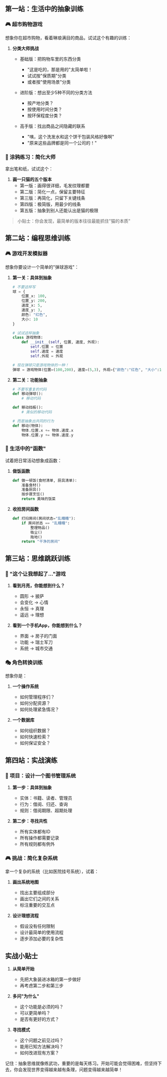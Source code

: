 
## 第一站：生活中的抽象训练

### 🎮 超市购物游戏
想象你在超市购物，看着琳琅满目的商品，试试这个有趣的训练：

1. **分类大师挑战**
   - 基础版：把购物车里的东西分类
     * "这是吃的，那是用的"太简单啦！
     * 试试按"保质期"分类
     * 或者按"使用场景"分类
   
   - 进阶版：想出至少5种不同的分类方法
     * 按产地分类？
     * 按使用时间分类？
     * 按环保程度分类？
   
   - 高手版：找出商品之间隐藏的联系
     * "咦，这个洗发水和这个饼干包装风格好像啊"
     * "原来这些品牌都是同一个公司的！"

### 🎨 涂鸦练习：简化大师
拿出笔和纸，试试这个：

1. **画一只猫的五个版本**
   - 第一版：画得很详细，毛发纹理都要
   - 第二版：简化一点，保留主要特征
   - 第三版：再简化，只留下关键线条
   - 第四版：极简版，用最少的线条
   - 第五版：抽象到别人还能认出是猫的极限

> 小贴士：你会发现，最简单的版本往往最能抓住"猫的本质"

## 第二站：编程思维训练

### 🎮 游戏开发模拟器

想象你要设计一个简单的"弹球游戏"：

1. **第一关：具体到抽象**
   ```python
   # 不要这样写
   球 = {
       位置_x: 100,
       位置_y: 200,
       速度_x: 5,
       速度_y: 3,
       颜色: "红色",
       大小: 10
   }
   
   # 试试这样抽象
   class 游戏物体:
       def __init__(self, 位置, 速度, 外观):
           self.位置 = 位置
           self.速度 = 速度
           self.外观 = 外观
   
   # 现在弹球只是游戏物体的一种！
   弹球 = 游戏物体(位置=(100,200), 速度=(5,3), 外观={"颜色":"红色", "大小":10})
   ```

2. **第二关：功能抽象**
   ```python
   # 不要写重复的代码
   def 移动弹球():
       # 移动代码
   
   def 移动挡板():
       # 类似的移动代码
   
   # 而是抽象出共同的行为
   def 移动(物体):
       物体.位置.x += 物体.速度.x
       物体.位置.y += 物体.速度.y
   ```

### 🎯 生活中的"函数"

试着把日常活动想象成函数：

1. **做饭函数**
   ```python
   def 做一顿饭(食材清单, 厨具清单):
       准备食材()
       准备厨具()
       按步骤烹饪()
       return 美味的饭菜
   ```

2. **收拾房间函数**
   ```python
   def 打扫房间(房间状态="乱糟糟"):
       if 房间状态 == "乱糟糟":
           整理物品()
           吸尘()
           拖地()
       return "干净的房间"
   ```

## 第三站：思维跳跃训练

### 🎪 "这个让我想起了..."游戏

1. **看到月亮，你能想到什么？**
   - 圆形 → 披萨
   - 会变化 → 心情
   - 永恒 → 真理
   - 遥远 → 理想

2. **看到一个手机App，你能想到什么？**
   - 界面 → 房子的门面
   - 功能 → 瑞士军刀
   - 系统 → 城市交通

### 🎭 角色转换训练

想象你是：

1. **一个操作系统**
   - 如何管理程序们？
   - 如何分配资源？
   - 如何处理紧急情况？

2. **一个数据库**
   - 如何组织数据？
   - 如何快速检索？
   - 如何保证安全？

## 第四站：实战演练

### 🎯 项目：设计一个图书管理系统

1. **第一步：具体到抽象**
   - 实体：书籍、读者、管理员
   - 行为：借阅、归还、查询
   - 规则：借阅期限、超期处理

2. **第二步：寻找共性**
   - 所有实体都有ID
   - 所有操作都需要记录
   - 所有规则都有例外

### 🎮 挑战：简化复杂系统

拿一个复杂的系统（比如医院挂号系统），试着：

1. **画出系统地图**
   - 找出主要组成部分
   - 画出它们之间的关系
   - 标注重要的交互点

2. **设计理想流程**
   - 假设没有任何限制
   - 设计最简单的使用流程
   - 逐步添加必要的复杂性

## 实战小贴士

1. **从简单开始**
   - 先把大象装进冰箱的第一步做好
   - 再考虑第二步和第三步

2. **多问"为什么"**
   - 这个功能是必须的吗？
   - 可以更简单吗？
   - 是否有更好的方式？

3. **寻找模式**
   - 这个问题之前见过吗？
   - 能用已知方法解决吗？
   - 如何改进现有方案？

记住：抽象思维就像练武功，重要的是每天练习。开始可能会觉得困难，但坚持下去，你会发现世界变得越来越有条理，问题变得越来越简单！